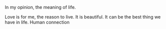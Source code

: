 In my opinion, the meaning of life.

Love is for me, the reason to live. It is beautiful. It can be the best thing we have in life. Human connection
